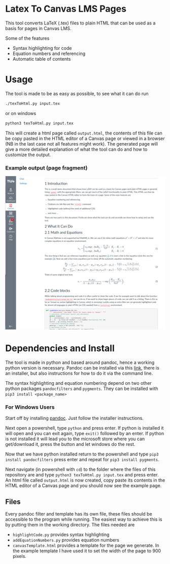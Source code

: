 # Latex To Canvas LMS Pages
This tool converts LaTeX (.tex) files to plain HTML that can be used as a basis for pages in Canvas LMS.

Some of the features 

* Syntax highlighting for code
* Equation numbers and referencing
* Automatic table of contents

# Usage
The tool is made to be as easy as possible, to see what it can do run

```bash
./texToHtml.py input.tex
```
or on windows
```bash
python3 texToHtml.py input.tex
```

This will create a html page called `output.html`, the contents of this file can be copy pasted in the HTML editor of a Canvas page or viewed in a browser (NB in the last case not all features might work). The generated page will give a more detailed explanation of what the tool can do and how to customize the output.

### Example output (page fragment)
![](example.png)

# Dependencies and Install
The tool is made in python and based around pandoc, hence a working python version is necessary. Pandoc can be installed via this [link](https://pandoc.org/installing.html), there is an installer, but also instructions for how to do it via the command line.
	
The syntax highlighting and equation numbering depend on two other python packages `pandocfilters` and `pygments`. They can be installed with `pip3 install <package_name>`

### For Windows Users
Start off by installing [pandoc](https://pandoc.org/installing.html). Just follow the installer instructions.

Next open a powershell, type `python` and press enter. If python is installed it will open and you can exit again, type `exit()` followed by an enter. If python is not installed it will lead you to the microsoft store where you can get/download it, press the button and let windows do the rest. 

Now that we have python installed return to the powershell and type `pip3 install pandocfilters` press enter and repeat for `pip3 install pygments`.

Next navigate (in powershell with `cd`) to the folder where the files of this repository are and type `python3 texToHtml.py input.tex` and press enter. An html file called `output.html` is now created, copy paste its contents in the HTML editor of a Canvas page and you should now see the example page.


## Files
Every pandoc filter and template has its own file, these files should be accessible to the program while running. The easiest way to achieve this is by putting them in the working directory. The files needed are	
* `highlightCode.py` provides syntax highlighting
* `addEquationNumbers.py` provides equation numbers
* `canvasTemplate.html` provides a template for the page we generate. In the example template I have used it to set the width of the page to 900 pixels.
